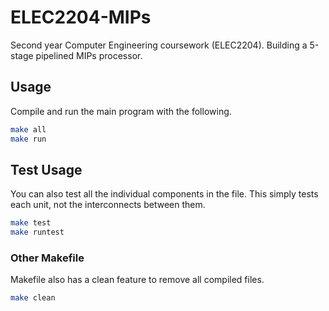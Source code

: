 # ELEC2204-MIPs
Second year Computer Engineering coursework (ELEC2204). Building a 5-stage pipelined MIPs processor.


## Usage 

Compile and run the main program with the following.

```sh
make all
make run
```

## Test Usage

You can also test all the individual components in the file. This simply tests each unit, not the interconnects between them.

```sh
make test
make runtest
```

### Other Makefile

Makefile also has a clean feature to remove all compiled files.

```sh
make clean
```